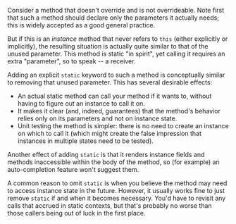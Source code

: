 Consider a method that doesn't override and is not overrideable. Note first that
such a method should declare only the parameters it actually needs; this is
widely accepted as a good general practice.

But if this is an *instance* method that never refers to `this` (either
explicitly or implicitly), the resulting situation is actually quite similar to
that of the unused parameter. This method is static "in spirit", yet calling it
requires an extra "parameter", so to speak -- a receiver.

Adding an explicit `static` keyword to such a method is conceptually similar to
removing that unused parameter. This has several desirable effects:

*   An actual static method can call your method if it wants to, without having
    to figure out an instance to call it on.
*   It makes it clear (and, indeed, guarantees) that the method's behavior
    relies only on its parameters and not on instance state.
*   Unit testing the method is simpler: there is no need to create an instance
    on which to call it (which might create the false impression that instances
    in multiple states need to be tested).

Another effect of adding `static` is that it renders instance fields and methods
inaccessible within the body of the method, so (for example) an auto-completion
feature won't suggest them.

A common reason to omit `static` is when you believe the method may need to
access instance state in the future. However, it usually works fine to just
remove `static` if and when it becomes necessary. You'd have to revisit any
calls that accrued in static contexts, but that's probably no worse than those
callers being out of luck in the first place.

